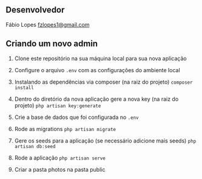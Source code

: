 ## Desenvolvedor

Fábio Lopes fzlopes1@gmail.com

## Criando um novo admin

1. Clone este repositório na sua máquina local para sua nova aplicação

2. Configure o arquivo `.env` com as configurações do ambiente local

3. Instalando as dependências via composer (na raiz do projeto)
```composer install```

4. Dentro do diretório da nova aplicação gere a nova key (na raiz do projeto)
```php artisan key:generate```

5. Crie a base de dados que foi configurada no `.env`

6. Rode as migrations
```php artisan migrate```

7. Gere os seeds para a aplicação (se necessário adicione mais seeds)
```php artisan db:seed```

8. Rode a aplicação
```php artisan serve```

9. Criar a pasta photos na pasta public
